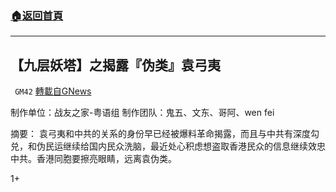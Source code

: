 ###  [:house:返回首頁](https://github.com/ourhimalayas/txt)
---

## 【九层妖塔】之揭露『伪类』袁弓夷
` GM42` [轉載自GNews](https://gnews.org/zh-hans/553630/)

制作单位：战友之家-粤语组
制作团队：鬼五、文东、哥阿、wen fei



摘要：
袁弓夷和中共的关系的身份早已经被爆料革命揭露，而且与中共有深度勾兑，和伪民运继续给国内民众洗脑，最近处心积虑想盗取香港民众的信息继续效忠中共。香港同胞要擦亮眼睛，远离袁伪类。

1+
